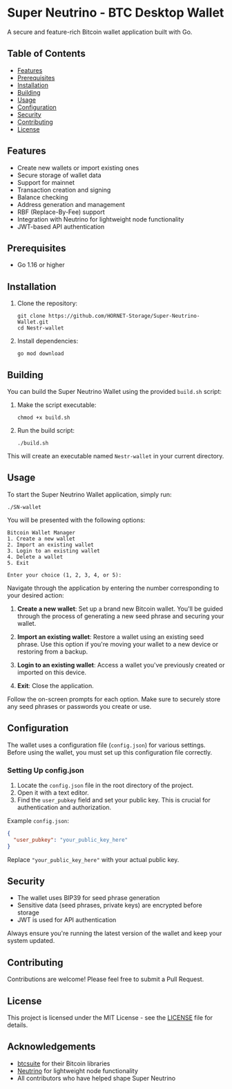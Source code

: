 # Super Neutrino - BTC Desktop Wallet

A secure and feature-rich Bitcoin wallet application built with Go.

## Table of Contents

- [Features](#features)
- [Prerequisites](#prerequisites)
- [Installation](#installation)
- [Building](#building)
- [Usage](#usage)
- [Configuration](#configuration)
- [Security](#security)
- [Contributing](#contributing)
- [License](#license)

## Features

- Create new wallets or import existing ones
- Secure storage of wallet data
- Support for mainnet
- Transaction creation and signing
- Balance checking
- Address generation and management
- RBF (Replace-By-Fee) support
- Integration with Neutrino for lightweight node functionality
- JWT-based API authentication

## Prerequisites

- Go 1.16 or higher

## Installation

1. Clone the repository:
   ```
   git clone https://github.com/HORNET-Storage/Super-Neutrino-Wallet.git
   cd Nestr-wallet
   ```

2. Install dependencies:
   ```
   go mod download
   ```

## Building

You can build the Super Neutrino Wallet using the provided `build.sh` script:

1. Make the script executable:
   ```
   chmod +x build.sh
   ```

2. Run the build script:
   ```
   ./build.sh
   ```

This will create an executable named `Nestr-wallet` in your current directory.

## Usage

To start the Super Neutrino Wallet application, simply run:

```
./SN-wallet
```

You will be presented with the following options:

```
Bitcoin Wallet Manager
1. Create a new wallet
2. Import an existing wallet
3. Login to an existing wallet
4. Delete a wallet
5. Exit

Enter your choice (1, 2, 3, 4, or 5):
```

Navigate through the application by entering the number corresponding to your desired action:

1. **Create a new wallet**: Set up a brand new Bitcoin wallet. You'll be guided through the process of generating a new seed phrase and securing your wallet.

2. **Import an existing wallet**: Restore a wallet using an existing seed phrase. Use this option if you're moving your wallet to a new device or restoring from a backup.

3. **Login to an existing wallet**: Access a wallet you've previously created or imported on this device.

4. **Exit**: Close the application.

Follow the on-screen prompts for each option. Make sure to securely store any seed phrases or passwords you create or use.

## Configuration

The wallet uses a configuration file (`config.json`) for various settings. Before using the wallet, you must set up this configuration file correctly.

### Setting Up config.json

1. Locate the `config.json` file in the root directory of the project.
2. Open it with a text editor.
3. Find the `user_pubkey` field and set your public key. This is crucial for authentication and authorization.

Example `config.json`:

```json
{
  "user_pubkey": "your_public_key_here"
}
```

Replace `"your_public_key_here"` with your actual public key.

## Security

- The wallet uses BIP39 for seed phrase generation
- Sensitive data (seed phrases, private keys) are encrypted before storage
- JWT is used for API authentication

Always ensure you're running the latest version of the wallet and keep your system updated.

## Contributing

Contributions are welcome! Please feel free to submit a Pull Request.

## License

This project is licensed under the MIT License - see the [LICENSE](LICENSE) file for details.

## Acknowledgements

- [btcsuite](https://github.com/btcsuite) for their Bitcoin libraries
- [Neutrino](https://github.com/lightninglabs/neutrino) for lightweight node functionality
- All contributors who have helped shape Super Neutrino
